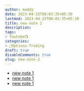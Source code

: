 ```yaml
---
author: maddy
date: 2023-04-15T08:03:35+05:30
lastmod: 2023-04-15T08:03:35+05:30
title: new note 2
description: 
tags:
- Youtube📺
categories: 
- 🤹Options-Trading
draft: true
disableComments: true
slug: new-note-2
---
```

- [new note 1](new-note-1.md)
- [new note 1](new%20note%201.md)
- [new note 1](<new note 1.md>)
